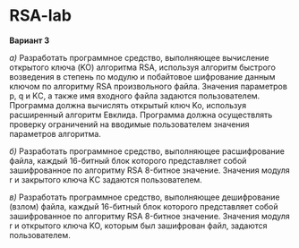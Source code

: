 # RSA-lab
<b>Вариант 3</b>

<i>а)</i> Разработать программное средство, выполняющее вычисление открытого ключа (KO) алгоритма RSA, используя алгоритм быстрого возведения в степень по модулю и побайтовое шифрование данным ключом по алгоритму RSA произвольного файла. Значения параметров p, q и KС, а также имя входного файла задаются пользователем. Программа должна вычислять открытый ключ Ko, используя расширенный алгоритм Евклида. Программа должна осуществлять проверку ограничений на вводимые пользователем значения параметров алгоритма.

<i>б)</i> Разработать программное средство, выполняющее расшифрование файла, каждый 16-битный блок которого представляет собой зашифрованное по алгоритму RSA 8-битное значение. Значения модуля r и закрытого ключа KС задаются пользователем.

<i>в)</i> Разработать программное средство, выполняющее дешифрование (взлом) файла, каждый 16-битный блок которого представляет собой зашифрованное по алгоритму RSA 8-битное значение. Значения модуля r и открытого ключа KO, которым был зашифрован файл, задаются пользователем.
